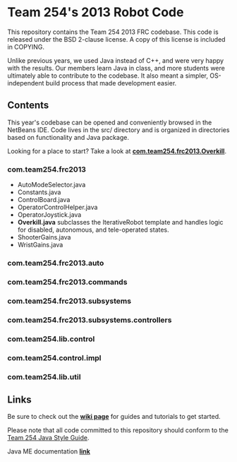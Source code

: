 # Team 254's 2013 Robot Code

This repository contains the Team 254 2013 FRC codebase. This code is released under the BSD 2-clause license. A copy of this license is included in COPYING.

Unlike previous years, we used Java instead of C++, and were very happy with the results. Our members learn Java in class, and more students were ultimately able to contribute to the codebase. It also meant a simpler, OS-independent build process that made development easier.

## Contents

This year's codebase can be opened and conveniently browsed in the NetBeans IDE. Code lives in the src/ directory and is organized in directories based on functionality and Java package.

Looking for a place to start? Take a look at [**com.team254.frc2013.Overkill**](https://github.com/Team254/FRC-2013/blob/master/src/com/team254/frc2013/Overkill.java).

### com.team254.frc2013
 * AutoModeSelector.java 
 * Constants.java
 * ControlBoard.java
 * OperatorControlHelper.java
 * OperatorJoystick.java
 * **Overkill.java** subclasses the IterativeRobot template and handles logic for disabled, autonomous, and tele-operated states. 
 * ShooterGains.java
 * WristGains.java
 
### com.team254.frc2013.auto

### com.team254.frc2013.commands

### com.team254.frc2013.subsystems

### com.team254.frc2013.subsystems.controllers

### com.team254.lib.control

### com.team254.control.impl

### com.team254.lib.util

## Links 

Be sure to check out the **[wiki page](https://github.com/Team254/FRC-2013/wiki)** for guides and tutorials to get  started.  

Please note that all code committed to this repository should conform to the [Team 254 Java Style Guide](https://docs.google.com/document/d/1gMsSANhnIE8b1mUcJgBJa87dqTzh7N4hOPB8679nu7E/edit).

Java ME documentation **[link](http://docs.oracle.com/javame/config/cldc/ref-impl/cldc1.1/jsr139/index.html)**
